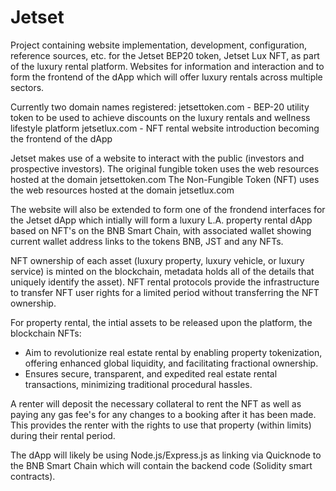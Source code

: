 # Jetset
Project containing website implementation,  development, configuration, reference sources, etc. for the Jetset BEP20 token, Jetset Lux NFT, as part of the luxury rental platform.
Websites for information and interaction and to form the frontend of the dApp which will offer luxury rentals across multiple sectors.

Currently two domain names registered:
jetsettoken.com - BEP-20 utility token to be used to achieve discounts on the luxury rentals and wellness lifestyle platform
jetsetlux.com - NFT rental website introduction becoming the frontend of the dApp

Jetset makes use of a website to interact with the public (investors and prospective investors).
The original fungible token uses the web resources hosted at the domain  jetsettoken.com
The Non-Fungible Token (NFT) uses the web resources hosted at the domain  jetsetlux.com

The website will also be extended to form one of the frondend interfaces for the Jetset dApp which intially will form a luxury L.A. property rental dApp based on NFT's on the BNB Smart Chain, with associated wallet showing current wallet address links to the tokens BNB, JST and any NFTs.

NFT ownership of each asset (luxury property, luxury vehicle, or luxury service) is minted on the blockchain, metadata holds all of the details that uniquely identify the asset).
NFT rental protocols provide the infrastructure to transfer NFT user rights for a limited period without transferring the NFT ownership.

For property rental, the intial assets to be released upon the platform, the blockchain NFTs:
 - Aim to revolutionize real estate rental by enabling property tokenization, offering enhanced global liquidity, and facilitating fractional ownership. 
- Ensures secure, transparent, and expedited real estate rental transactions, minimizing traditional procedural hassles.

A renter will deposit the necessary collateral to rent the NFT as well as paying any gas fee's for any changes to a booking after it has been made.
This provides the renter with the rights to use that property (within limits) during their rental period.

The dApp will likely be using Node.js/Express.js as linking via Quicknode to the BNB Smart Chain which will contain the backend code (Solidity smart contracts).

